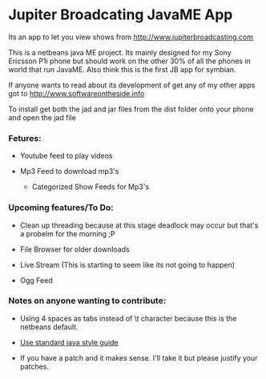 Jupiter Broadcating JavaME App
==========

Its an app to let you view shows from http://www.jupiterbroadcasting.com

This is a netbeans java ME project. Its mainly designed for my Sony Ericsson P1i phone but should work on the other 30% of all the phones in world that run JavaME.
Also think this is the first JB app for symbian. 

If anyone wants to read about its development of get any of my other apps got to http://www.softwareontheside.info

To install get both the jad and jar files from the dist folder onto your phone and open the jad file

### Fetures:


* Youtube feed to play videos

* Mp3 Feed to download mp3's

	* Categorized Show Feeds for Mp3's

### Upcoming features/To Do:

* Clean up threading because at this stage deadlock may occur but that's a probelm for the morning ;P

* File Browser for older downloads

* Live Stream (This is starting to seem like its not going to happen)

* Ogg Feed 

### Notes on anyone wanting to contribute:


* Using 4 spaces as tabs instead of \t character because this is the netbeans default.

* [Use standard java style guide](http://www.oracle.com/technetwork/java/codeconv-138413.html)

* If you have a patch and it makes sense. I'll take it but please justify your patches.

